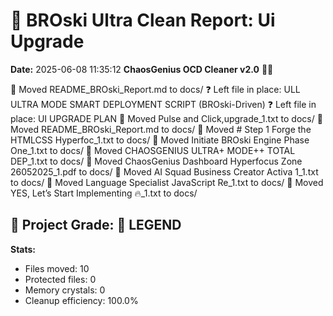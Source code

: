# 🧹 BROski Ultra Clean Report: Ui Upgrade
**Date:** 2025-06-08 11:35:12
**ChaosGenius OCD Cleaner v2.0** 🧠💜

📁 Moved README_BROski_Report.md to docs/
❓ Left file in place: ULL ULTRA MODE SMART DEPLOYMENT SCRIPT (BROski-Driven)
❓ Left file in place: UI UPGRADE PLAN
📁 Moved Pulse and Click,upgrade_1.txt to docs/
📁 Moved README_BROski_Report.md to docs/
📁 Moved # Step 1 Forge the HTMLCSS Hyperfoc_1.txt to docs/
📁 Moved Initiate BROski Engine Phase One_1.txt to docs/
📁 Moved CHAOSGENIUS ULTRA+ MODE++ TOTAL DEP_1.txt to docs/
📁 Moved ChaosGenius Dashboard Hyperfocus Zone 26052025_1.pdf to docs/
📁 Moved AI Squad Business Creator Activa 1_1.txt to docs/
📁 Moved Language  Specialist JavaScript  Re_1.txt to docs/
📁 Moved YES, Let’s Start Implementing 🔥_1.txt to docs/

## 🧠 Project Grade: 💯 LEGEND
**Stats:**
- Files moved: 10
- Protected files: 0
- Memory crystals: 0
- Cleanup efficiency: 100.0%